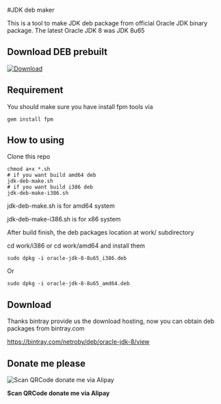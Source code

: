 #JDK deb maker

This is a tool to make JDK deb package from official Oracle JDK binary package.
The latest Oracle JDK 8 was JDK 8u65

## Download DEB prebuilt

[ ![Download](https://api.bintray.com/packages/netroby/deb/oracle-jdk-8/images/download.svg) ](https://bintray.com/netroby/deb/oracle-jdk-8/_latestVersion)

## Requirement
 
You should make sure you have install fpm tools via
```
gem install fpm
```

## How to using

Clone this repo

```
chmod a+x *.sh
# if you want build amd64 deb
jdk-deb-make.sh
# if you want build i386 deb
jdk-deb-make-i386.sh
```

jdk-deb-make.sh is for amd64 system

jdk-deb-make-i386.sh is for x86 system


After  build finish, the deb packages location at work/ subdirectory

cd work/i386 or cd work/amd64 and install them 

```
sudo dpkg -i oracle-jdk-8-8u65_i386.deb
```
Or
```
sudo dpkg -i oracle-jdk-8-8u65_amd64.deb
```
## Download

Thanks bintray provide us the download hosting, now you can obtain deb packages from bintray.com

https://bintray.com/netroby/deb/oracle-jdk-8/view

## Donate me please

![Scan QRCode donate me via Alipay](https://www.netroby.com/assets/images/alipayme.jpg)

**Scan QRCode donate me via Alipay**

